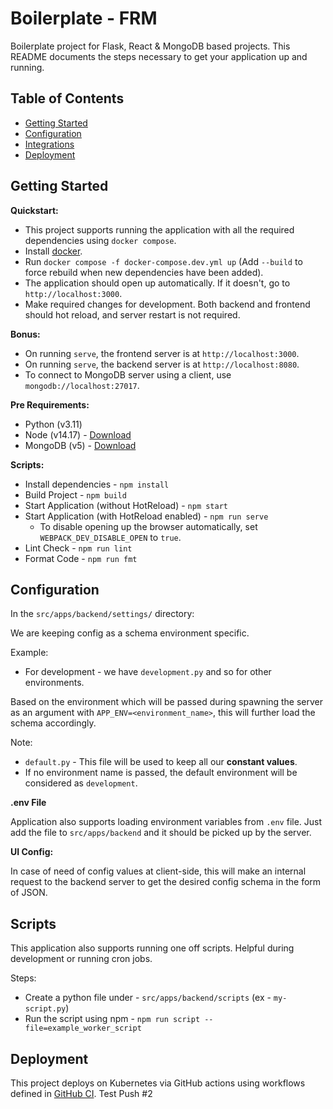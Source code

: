 # Boilerplate - FRM

Boilerplate project for Flask, React & MongoDB based projects. This README documents the steps necessary to get your
application up and running.

## Table of Contents

- [Getting Started](#getting-started)
- [Configuration](#configuration)
- [Integrations](#integrations)
- [Deployment](#deployment)

## Getting Started

**Quickstart:**

- This project supports running the application with all the required dependencies using `docker compose`.
- Install [docker](https://docs.docker.com/engine/install/).
- Run `docker compose -f docker-compose.dev.yml up` (Add `--build` to force rebuild when new dependencies have been
  added).
- The application should open up automatically. If it doesn't, go to `http://localhost:3000`.
- Make required changes for development. Both backend and frontend should hot reload, and server restart is not
  required.

**Bonus:**

- On running `serve`, the frontend server is at `http://localhost:3000`.
- On running `serve`, the backend server is at `http://localhost:8080`.
- To connect to MongoDB server using a client, use `mongodb://localhost:27017`.

**Pre Requirements:**

- Python (v3.11)
- Node (v14.17) - [Download](https://nodejs.org/en/download/)
- MongoDB (v5) - [Download](https://www.mongodb.com/docs/manual/installation/)

**Scripts:**

- Install dependencies - `npm install`
- Build Project - `npm build`
- Start Application (without HotReload) - `npm start`
- Start Application (with HotReload enabled) - `npm run serve`
  - To disable opening up the browser automatically, set `WEBPACK_DEV_DISABLE_OPEN` to `true`.
- Lint Check - `npm run lint`
- Format Code - `npm run fmt`

## Configuration

In the `src/apps/backend/settings/` directory:

We are keeping config as a schema environment specific.

Example:

- For development - we have `development.py` and so for other environments.

Based on the environment which will be passed during spawning the server as an argument
with `APP_ENV=<environment_name>`, this will further load the schema accordingly.

Note:

- `default.py` - This file will be used to keep all our **constant values**.
- If no environment name is passed, the default environment will be considered as `development`.

**.env File**

Application also supports loading environment variables from `.env` file. Just add the file to `src/apps/backend` and it
should be picked up by the server.

**UI Config:**

In case of need of config values at client-side, this will make an internal request to the backend server to get the
desired config schema in the form of JSON.

## Scripts

This application also supports running one off scripts. Helpful during development or running cron jobs.

Steps:

- Create a python file under - `src/apps/backend/scripts` (ex - `my-script.py`)
- Run the script using npm - `npm run script --file=example_worker_script`

## Deployment

This project deploys on Kubernetes via GitHub actions using workflows defined
in [GitHub CI](https://github.com/jalantechnologies/github-ci).
Test Push #2
